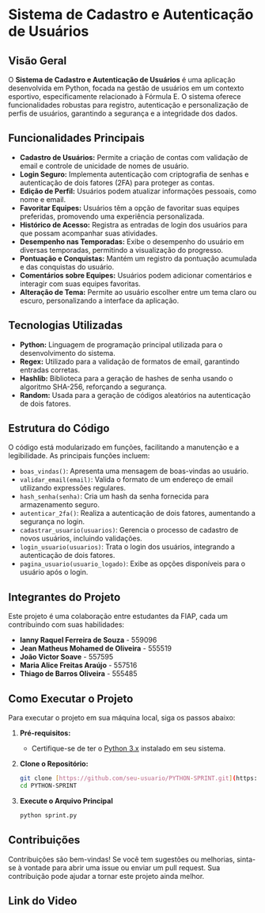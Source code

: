 # Sistema de Cadastro e Autenticação de Usuários

## Visão Geral

O **Sistema de Cadastro e Autenticação de Usuários** é uma aplicação desenvolvida em Python, focada na gestão de usuários em um contexto esportivo, especificamente relacionado à Fórmula E. O sistema oferece funcionalidades robustas para registro, autenticação e personalização de perfis de usuários, garantindo a segurança e a integridade dos dados.

## Funcionalidades Principais

- **Cadastro de Usuários:** Permite a criação de contas com validação de email e controle de unicidade de nomes de usuário.
- **Login Seguro:** Implementa autenticação com criptografia de senhas e autenticação de dois fatores (2FA) para proteger as contas.
- **Edição de Perfil:** Usuários podem atualizar informações pessoais, como nome e email.
- **Favoritar Equipes:** Usuários têm a opção de favoritar suas equipes preferidas, promovendo uma experiência personalizada.
- **Histórico de Acesso:** Registra as entradas de login dos usuários para que possam acompanhar suas atividades.
- **Desempenho nas Temporadas:** Exibe o desempenho do usuário em diversas temporadas, permitindo a visualização do progresso.
- **Pontuação e Conquistas:** Mantém um registro da pontuação acumulada e das conquistas do usuário.
- **Comentários sobre Equipes:** Usuários podem adicionar comentários e interagir com suas equipes favoritas.
- **Alteração de Tema:** Permite ao usuário escolher entre um tema claro ou escuro, personalizando a interface da aplicação.

## Tecnologias Utilizadas

- **Python:** Linguagem de programação principal utilizada para o desenvolvimento do sistema.
- **Regex:** Utilizado para a validação de formatos de email, garantindo entradas corretas.
- **Hashlib:** Biblioteca para a geração de hashes de senha usando o algoritmo SHA-256, reforçando a segurança.
- **Random:** Usada para a geração de códigos aleatórios na autenticação de dois fatores.

## Estrutura do Código

O código está modularizado em funções, facilitando a manutenção e a legibilidade. As principais funções incluem:

- `boas_vindas()`: Apresenta uma mensagem de boas-vindas ao usuário.
- `validar_email(email)`: Valida o formato de um endereço de email utilizando expressões regulares.
- `hash_senha(senha)`: Cria um hash da senha fornecida para armazenamento seguro.
- `autenticar_2fa()`: Realiza a autenticação de dois fatores, aumentando a segurança no login.
- `cadastrar_usuario(usuarios)`: Gerencia o processo de cadastro de novos usuários, incluindo validações.
- `login_usuario(usuarios)`: Trata o login dos usuários, integrando a autenticação de dois fatores.
- `pagina_usuario(usuario_logado)`: Exibe as opções disponíveis para o usuário após o login.

## Integrantes do Projeto

Este projeto é uma colaboração entre estudantes da FIAP, cada um contribuindo com suas habilidades:

- **Ianny Raquel Ferreira de Souza** - 559096
- **Jean Matheus Mohamed de Oliveira** - 555519
- **João Victor Soave** - 557595
- **Maria Alice Freitas Araújo** - 557516
- **Thiago de Barros Oliveira** - 555485

## Como Executar o Projeto

Para executar o projeto em sua máquina local, siga os passos abaixo:

1. **Pré-requisitos:**
   - Certifique-se de ter o [Python 3.x](https://www.python.org/downloads/) instalado em seu sistema.

2. **Clone o Repositório:**
   ```bash
   git clone [https://github.com/seu-usuario/PYTHON-SPRINT.git](https://github.com/TechSphere-Mahindra-Rancing/PYTHON-SPRINT.git)
   cd PYTHON-SPRINT
   
3. **Execute o Arquivo Principal**
   ```bash
   python sprint.py

## Contribuições

Contribuições são bem-vindas! Se você tem sugestões ou melhorias, sinta-se à vontade para abrir uma issue ou enviar um pull request. Sua contribuição pode ajudar a tornar este projeto ainda melhor.

## Link do Video



